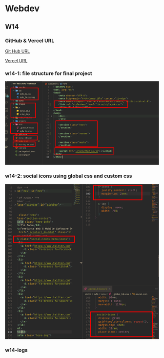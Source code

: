 # Webdev

## W14

### GitHub & Vercel URL

[Git Hub URL](https://github.com/CatsSky/1111-web-demo-410418064)

[Vercel URL](https://1111-web-demo-410418064.vercel.app/)

### w14-1: file structure for final project

![p1](w14-1.png)

### w14-2: social icons using global css and custom css

![p2](w14-2.png)

### w14-logs

```sh

```
